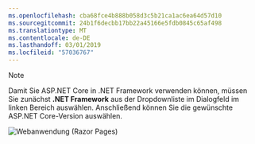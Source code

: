 ```yaml
---
ms.openlocfilehash: cba68fce4b888b058d3c5b21ca1ac6ea64d57d10
ms.sourcegitcommit: 24b1f6decbb17bb22a45166e5fdb0845c65af498
ms.translationtype: MT
ms.contentlocale: de-DE
ms.lasthandoff: 03/01/2019
ms.locfileid: "57036767"
---
```

  > [!NOTE]
  > Damit Sie ASP.NET Core in .NET Framework verwenden können, müssen Sie zunächst **.NET Framework** aus der Dropdownliste im Dialogfeld im linken Bereich auswählen. Anschließend können Sie die gewünschte ASP.NET Core-Version auswählen.

  ![Webanwendung (Razor Pages)](../tutorials/razor-pages/razor-pages-start/_static/np2.png)
